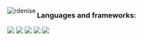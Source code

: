 <!--
**rdenise/rdenise** is a ✨ _special_ ✨ repository because its `README.md` (this file) appears on your GitHub profile.

Here are some ideas to get you started:

- 🔭 I’m currently working on ...
- 🌱 I’m currently learning ...
- 👯 I’m looking to collaborate on ...
- 🤔 I’m looking for help with ...
- 💬 Ask me about ...
- 📫 How to reach me: ...
- 😄 Pronouns: ...
- ⚡ Fun fact: ...
-->

<!--[![Top languages](https://github-readme-stats.vercel.app/api/top-langs/?username=rdenise&theme=chartreuse-dark)](https://github.com/anuraghazra/github-readme-stats)-->

<p><img align="left" src="https://github-readme-stats.vercel.app/api/top-langs?username=rdenise&show_icons=true&locale=en&layout=compact&border_color=2a2f3a&custom_title=Most used languages:&langs_count=9&theme=chartreuse-dark" alt="rdenise" /></p> 

### Languages and frameworks: 

<!-- <span><img src="https://raw.githubusercontent.com/github/explore/80688e429a7d4ef2fca1e82350fe8e3517d3494d/topics/python/python.png" width=30px></span>&nbsp;
<span><img src="https://raw.githubusercontent.com/github/explore/80688e429a7d4ef2fca1e82350fe8e3517d3494d/topics/r/r.png" width=30px></span>&nbsp;
<span><img src="https://raw.githubusercontent.com/github/explore/80688e429a7d4ef2fca1e82350fe8e3517d3494d/topics/bash/bash.png" width=30px></span>&nbsp;
<span><img src="https://raw.githubusercontent.com/github/explore/80688e429a7d4ef2fca1e82350fe8e3517d3494d/topics/css/css.png" width=30px></span>&nbsp;
<span><img src="https://raw.githubusercontent.com/github/explore/80688e429a7d4ef2fca1e82350fe8e3517d3494d/topics/html/html.png" width=30px></span>&nbsp;
<span><img src="https://raw.githubusercontent.com/github/explore/80688e429a7d4ef2fca1e82350fe8e3517d3494d/topics/linux/linux.png" width=30px></span>&nbsp;
<span><img src="https://raw.githubusercontent.com/github/explore/80688e429a7d4ef2fca1e82350fe8e3517d3494d/topics/latex/latex.png" width=30px></span>&nbsp; -->
<!-- <span><img src="" width=30px></span>&nbsp; -->

![](https://img.shields.io/badge/python-%2314354C.svg?style=for-the-badge&logo=python&logoColor=green)
![](https://img.shields.io/badge/r-%2314354C.svg?style=for-the-badge&logo=r&logoColor=3885F1)
![](https://img.shields.io/badge/Shell_Script-%2314354C?style=for-the-badge&logo=gnu-bash&logoColor=green)
![](https://img.shields.io/badge/Linux-%2314354C?style=for-the-badge&logo=linux&logoColor=white)
![](https://img.shields.io/badge/latex-%2314354C.svg?style=for-the-badge&logo=latex&logoColor=008181)

<!-- [![](https://github-readme-stats.vercel.app/api?username=rdenise&show_icons=true&count_private=true&hide_rank=false&include_all_commits=false&custom_title=Statistics:&theme=blue-green)](https://github.com/anuraghazra/github-readme-stats) -->
